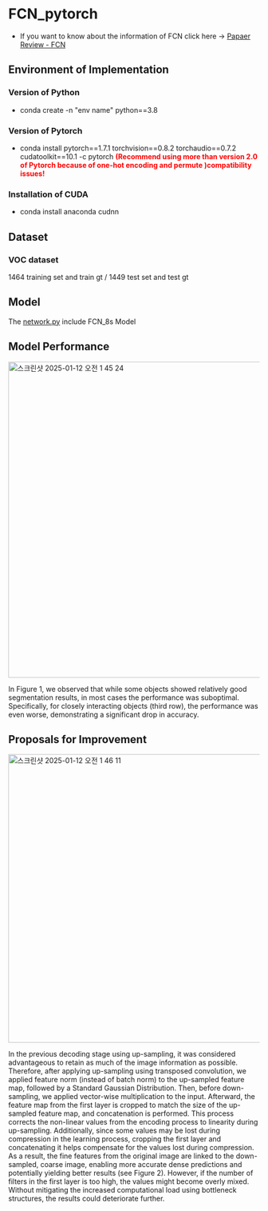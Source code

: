 # FCN_pytorch

* If you want to know about the information of FCN click here -> [Papaer Review - FCN](https://hoya9802.github.io/paper-review/FCN/)

## Environment of Implementation

### Version of Python
 - conda create -n "env name" python==3.8

### Version of Pytorch
 - conda install pytorch==1.7.1 torchvision==0.8.2 torchaudio==0.7.2 cudatoolkit==10.1 -c pytorch
<span style="color:red">**(Recommend using more than version 2.0 of Pytorch because of one-hot encoding and permute )compatibility issues!**</span>

### Installation of CUDA
 - conda install anaconda cudnn

## Dataset
### VOC dataset
1464 training set and train gt / 1449 test set and test gt

## Model
The [network.py](https://github.com/hoya9802/DL_Pytorch/blob/main/FCN_Pytorch/network.py) include FCN_8s Model

## Model Performance

<img width="632" alt="스크린샷 2025-01-12 오전 1 45 24" src="https://github.com/user-attachments/assets/af2c0cf1-a6b0-425f-8d83-5912e4ab709a" />

In Figure 1, we observed that while some objects showed relatively good segmentation results, in most cases the performance was suboptimal. Specifically, for closely interacting objects (third row), the performance was even worse, demonstrating a significant drop in accuracy.

## Proposals for Improvement

<img width="577" alt="스크린샷 2025-01-12 오전 1 46 11" src="https://github.com/user-attachments/assets/d8a35d0c-16d4-42fb-b801-b483331eb317" />

In the previous decoding stage using up-sampling, it was considered advantageous to retain as much of the image information as possible. Therefore, after applying up-sampling using transposed convolution, we applied feature norm (instead of batch norm) to the up-sampled feature map, followed by a Standard Gaussian Distribution. Then, before down-sampling, we applied vector-wise multiplication to the input. Afterward, the feature map from the first layer is cropped to match the size of the up-sampled feature map, and concatenation is performed. This process corrects the non-linear values from the encoding process to linearity during up-sampling. Additionally, since some values may be lost during compression in the learning process, cropping the first layer and concatenating it helps compensate for the values lost during compression. As a result, the fine features from the original image are linked to the down-sampled, coarse image, enabling more accurate dense predictions and potentially yielding better results (see Figure 2). However, if the number of filters in the first layer is too high, the values might become overly mixed. Without mitigating the increased computational load using bottleneck structures, the results could deteriorate further.
